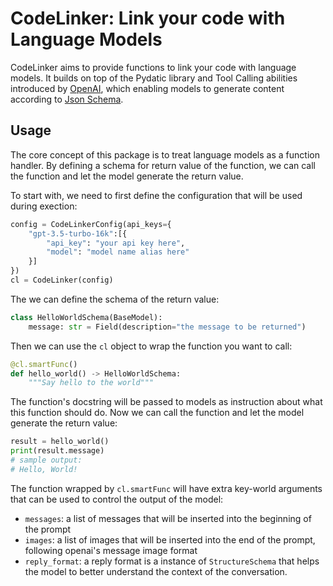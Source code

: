 # CodeLinker: Link your code with Language Models

CodeLinker aims to provide functions to link your code with language models.
It builds on top of the Pydatic library and Tool Calling abilities introduced by [OpenAI](https://platform.openai.com/docs/guides/function-calling), which enabling models to generate content according to [Json Schema](https://json-schema.org/).

## Usage
The core concept of this package is to treat language models as a function handler.
By defining a schema for return value of the function, we can call the function and let the model generate the return value.

To start with, we need to first define the configuration that will be used during exection:
```python
config = CodeLinkerConfig(api_keys={
    "gpt-3.5-turbo-16k":[{
        "api_key": "your api key here",
        "model": "model name alias here"
    }]
})
cl = CodeLinker(config)
```

The we can define the schema of the return value:
```python
class HelloWorldSchema(BaseModel):
    message: str = Field(description="the message to be returned")
```

Then we can use the `cl` object to wrap the function you want to call:
```python
@cl.smartFunc()
def hello_world() -> HelloWorldSchema:
    """Say hello to the world"""
```

The function's docstring will be passed to models as instruction about what this function should do.
Now we can call the function and let the model generate the return value:
```python
result = hello_world()
print(result.message)
# sample output:
# Hello, World!
```

The function wrapped by `cl.smartFunc` will have extra key-world arguments that can be used to control the output of the model:
- `messages`: a list of messages that will be inserted into the beginning of the prompt
- `images`: a list of images that will be inserted into the end of the prompt, following openai's message image format
- `reply_format`: a reply format is a instance of `StructureSchema` that helps the model to better understand the context of the conversation.

